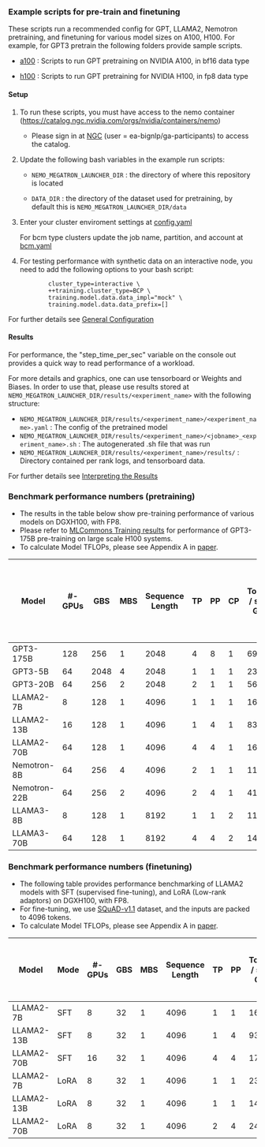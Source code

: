 ### Example scripts for pre-train and finetuning 
These scripts run a recommended config for GPT, LLAMA2, Nemotron pretraining, and finetuning for various model sizes on A100, H100. For example, for GPT3 pretrain the following folders provide sample scripts.

- [a100](https://github.com/NVIDIA/NeMo-Megatron-Launcher/tree/master/examples/training/gpt/a100)
: Scripts to run GPT pretraining on NVIDIA A100, in bf16 data type

- [h100](https://github.com/NVIDIA/NeMo-Megatron-Launcher/tree/master/examples/training/gpt/h100)
: Scripts to run GPT pretraining for NVIDIA H100, in fp8 data type

#### Setup
1. To run these scripts, you must have access to the nemo container (https://catalog.ngc.nvidia.com/orgs/nvidia/containers/nemo)
     - Please sign in at [NGC](https://ngc.nvidia.com/signin) (user = ea-bignlp/ga-participants) to access the catalog.
       
2. Update the following bash variables in the example run scripts:
     - ``` NEMO_MEGATRON_LAUNCHER_DIR ``` : the directory of where this repository is located

     - ``` DATA_DIR ``` : the directory of the dataset used for pretraining, by default this is ``` NEMO_MEGATRON_LAUNCHER_DIR/data ```

3. Enter your cluster enviroment settings at 
  [config.yaml](https://github.com/NVIDIA/NeMo-Megatron-Launcher/blob/master/launcher_scripts/conf/config.yaml)
    
    For bcm type clusters update the job name, partition, and account at [bcm.yaml]( https://github.com/NVIDIA/NeMo-Megatron-Launcher/blob/master/launcher_scripts/conf/cluster/bcm.yaml)

4. For testing performance with synthetic data on an interactive node, you need to add the following options to your bash script:
    ```
            cluster_type=interactive \
            ++training.cluster_type=BCP \
            training.model.data.data_impl="mock" \
            training.model.data.data_prefix=[]
    ```
    
For further details see [General Configuration](https://docs.nvidia.com/nemo-framework/user-guide/latest/modelguide/usingautoconfigurator.html#general-configuration) 

#### Results
For performance, the "step_time_per_sec" variable on the console out provides a quick way to read performance of a workload.

For more details and graphics, one can use tensorboard or Weights and Biases. In order to use that, please use results stored at ``` NEMO_MEGATRON_LAUNCHER_DIR/results/<experiment_name> ``` with the following structure:

- ``` NEMO_MEGATRON_LAUNCHER_DIR/results/<experiment_name>/<experiment_name>.yaml ``` : The config of the pretrained model
- ``` NEMO_MEGATRON_LAUNCHER_DIR/results/<experiment_name>/<jobname>_<experiment_name>.sh ``` : The autogenerated .sh file that was run
- ``` NEMO_MEGATRON_LAUNCHER_DIR/results/<experiment_name>/results/ ``` : Directory contained per rank logs, and tensorboard data.

For further details see [Interpreting the Results](https://docs.nvidia.com/nemo-framework/user-guide/latest/modelguide/usingautoconfigurator.html#interpreting-the-results) 

### Benchmark performance numbers (pretraining)

- The results in the table below show pre-training performance of various models on DGXH100, with FP8.
- Please refer to [MLCommons Training results](https://mlcommons.org/benchmarks/training/) for performance of GPT3-175B pre-training on large scale H100 systems. 
- To calculate Model TFLOPs, please see Appendix A in [paper](https://arxiv.org/pdf/2205.05198.pdf).
  
  
| Model | #-GPUs | GBS | MBS | Sequence <br> Length | TP | PP | CP | Tokens <br>/ sec / GPU | Model TFLOP <br> / sec / GPU | ***Est. time to train <br> in days <br> (10T tokens, 1K GPUs)*** |
| ---      | ---      |----   |----   | ---      |----   | ---      | ---      | ---      | ---     | ---     |
| GPT3-175B     | 128 | 256 | 1 | 2048 | 4 | 8 | 1 | 697   | [750*](https://developer.nvidia.com/blog/setting-new-records-at-data-center-scale-using-nvidia-h100-gpus-and-quantum-2-infiniband/) | ***162***  |
| GPT3-5B       | 64 | 2048 | 4 | 2048 | 1 | 1 | 1 | 23117 | 755 | ***5***   |
| GPT3-20B      | 64 | 256  | 2 | 2048 | 2 | 1 | 1 | 5611  | 719 | ***20***  |
| LLAMA2-7B     | 8  | 128  | 1 | 4096 | 1 | 1 | 1 | 16154 | 744 | ***7***   | 
| LLAMA2-13B    | 16 | 128  | 1 | 4096 | 1 | 4 | 1 | 8344  | 727 | ***14***  |
| LLAMA2-70B    | 64 | 128  | 1 | 4096 | 4 | 4 | 1 | 1659  | 737 | ***68***  |
| Nemotron-8B   | 64 | 256  | 4 | 4096 | 2 | 1 | 1 | 11753 | 604 | ***10***  |
| Nemotron-22B  | 64 | 256  | 2 | 4096 | 2 | 4 | 1 | 4113  | 536 | ***27***  |
| LLAMA3-8B     | 8  | 128  | 1 | 8192 | 1 | 1 | 2 | 11879 | 688 | ***10***  |
| LLAMA3-70B    | 64 | 128  | 1 | 8192 | 4 | 4 | 2 | 1444  | 695 | ***78***  |


### Benchmark performance numbers (finetuning)

- The following table provides performance benchmarking of LLAMA2 models with SFT (supervised fine-tuning), and LoRA (Low-rank adaptors) on DGXH100, with FP8.
- For fine-tuning, we use [SQuAD-v1.1](https://rajpurkar.github.io/SQuAD-explorer/) dataset, and the inputs are packed to 4096 tokens.
- To calculate Model TFLOPs, please see Appendix A in [paper](https://arxiv.org/pdf/2205.05198.pdf).


| Model | Mode | #-GPUs | GBS | MBS | Sequence <br> Length | TP | PP | Tokens <br>/ sec / GPU | Model TFLOP <br> / sec / GPU | ***Est. time to <br> complete in mins <br> (10M tokens)*** |
| ---     | ---      |----   | ---      |----   | ---      |----   | ---      | ---      | ---     | ---     |
| LLAMA2-7B  | SFT   | 8  | 32 | 1 | 4096 | 1 | 1 | 16891 | 673 | ***1.2*** |
| LLAMA2-13B | SFT   | 8  | 32 | 1 | 4096 | 1 | 4 | 9384  | 726 | ***2.2*** |
| LLAMA2-70B | SFT   | 16 | 32 | 1 | 4096 | 4 | 4 | 1739  | 717 | ***6.0*** |
| LLAMA2-7B  | LoRA  | 8  | 32 | 1 | 4096 | 1 | 1 | 23711 | 633 | ***0.9*** |
| LLAMA2-13B | LoRA  | 8  | 32 | 1 | 4096 | 1 | 1 | 14499 | 751 | ***1.4*** |
| LLAMA2-70B | LoRA  | 8  | 32 | 1 | 4096 | 2 | 4 | 2470  | 681 | ***8.4*** |

